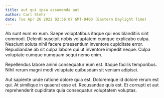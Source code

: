 ```yaml
---
title: aut qui ipsa assumenda aut
author: Carl Stehr
date: Tue Apr 26 2022 02:56:07 GMT-0400 (Eastern Daylight Time)
---
```

Ab sunt eum ex eum. Saepe voluptatibus itaque qui eos blanditiis sint commodi. Deleniti suscipit nobis voluptatem cumque explicabo culpa. Nesciunt soluta nihil facere praesentium inventore cupiditate error. Repudiandae ab sit culpa labore qui ut inventore impedit neque. Culpa voluptate cumque numquam sequi nemo enim.

 Repellendus labore animi consequatur eum est. Itaque facilis temporibus. Nihil rerum magni modi voluptate quibusdam sit veniam adipisci.

 Aut sapiente unde ratione dolore quia est. Doloremque id dolore rerum est qui. At similique in quaerat esse et. Recusandae quis est. Et corrupti et aut reprehenderit cupiditate quia consequatur voluptatem voluptas.